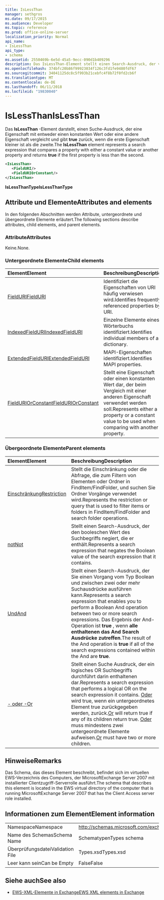 ```yaml
---
title: IsLessThan
manager: sethgros
ms.date: 09/17/2015
ms.audience: Developer
ms.topic: reference
ms.prod: office-online-server
localization_priority: Normal
api_name:
- IsLessThan
api_type:
- schema
ms.assetid: 2550469b-6e5d-45a5-9ecc-090d1b409296
description: Das IsLessThan-Element stellt einen Search-Ausdruck, der vergleicht eine Eigenschaft mit entweder einen konstanten Wert oder eine andere Eigenschaft und gibt true, wenn die erste Eigenschaft kleiner ist als die zweite.
ms.openlocfilehash: 374bfc20b86f99923034f126c3fd1fe9480fdf67
ms.sourcegitcommit: 34041125dc8c5f993b21cebfc4f8b72f0fd2cb6f
ms.translationtype: MT
ms.contentlocale: de-DE
ms.lasthandoff: 06/11/2018
ms.locfileid: "19830040"
---
```

# <a name="islessthan"></a><span data-ttu-id="b55a0-103">IsLessThan</span><span class="sxs-lookup"><span data-stu-id="b55a0-103">IsLessThan</span></span>

<span data-ttu-id="b55a0-104">Das **IsLessThan** -Element darstellt, einen Suche-Ausdruck, der eine Eigenschaft mit entweder einen konstanten Wert oder eine andere Eigenschaft vergleicht und gibt **true** zurück, wenn die erste Eigenschaft kleiner ist als die zweite.</span><span class="sxs-lookup"><span data-stu-id="b55a0-104">The **IsLessThan** element represents a search expression that compares a property with either a constant value or another property and returns **true** if the first property is less than the second.</span></span> 
  
```xml
<IsLessThan>
   <FieldURI/>
   <FieldURIOrConstant/>
</IsLessThan>
```

 <span data-ttu-id="b55a0-105">**IsLessThanType**</span><span class="sxs-lookup"><span data-stu-id="b55a0-105">**IsLessThanType**</span></span>
## <a name="attributes-and-elements"></a><span data-ttu-id="b55a0-106">Attribute und Elemente</span><span class="sxs-lookup"><span data-stu-id="b55a0-106">Attributes and elements</span></span>

<span data-ttu-id="b55a0-107">In den folgenden Abschnitten werden Attribute, untergeordnete und übergeordnete Elemente erläutert.</span><span class="sxs-lookup"><span data-stu-id="b55a0-107">The following sections describe attributes, child elements, and parent elements.</span></span>
  
### <a name="attributes"></a><span data-ttu-id="b55a0-108">Attribute</span><span class="sxs-lookup"><span data-stu-id="b55a0-108">Attributes</span></span>

<span data-ttu-id="b55a0-109">Keine.</span><span class="sxs-lookup"><span data-stu-id="b55a0-109">None.</span></span>
  
### <a name="child-elements"></a><span data-ttu-id="b55a0-110">Untergeordnete Elemente</span><span class="sxs-lookup"><span data-stu-id="b55a0-110">Child elements</span></span>

|<span data-ttu-id="b55a0-111">**Element**</span><span class="sxs-lookup"><span data-stu-id="b55a0-111">**Element**</span></span>|<span data-ttu-id="b55a0-112">**Beschreibung**</span><span class="sxs-lookup"><span data-stu-id="b55a0-112">**Description**</span></span>|
|:-----|:-----|
|[<span data-ttu-id="b55a0-113">FieldURI</span><span class="sxs-lookup"><span data-stu-id="b55a0-113">FieldURI</span></span>](fielduri.md) <br/> |<span data-ttu-id="b55a0-114">Identifiziert die Eigenschaften von URI häufig verwiesen wird.</span><span class="sxs-lookup"><span data-stu-id="b55a0-114">Identifies frequently referenced properties by URI.</span></span>  <br/> |
|[<span data-ttu-id="b55a0-115">IndexedFieldURI</span><span class="sxs-lookup"><span data-stu-id="b55a0-115">IndexedFieldURI</span></span>](indexedfielduri.md) <br/> |<span data-ttu-id="b55a0-116">Einzelne Elemente eines Wörterbuchs identifiziert.</span><span class="sxs-lookup"><span data-stu-id="b55a0-116">Identifies individual members of a dictionary.</span></span>  <br/> |
|[<span data-ttu-id="b55a0-117">ExtendedFieldURI</span><span class="sxs-lookup"><span data-stu-id="b55a0-117">ExtendedFieldURI</span></span>](extendedfielduri.md) <br/> |<span data-ttu-id="b55a0-118">MAPI-Eigenschaften identifiziert.</span><span class="sxs-lookup"><span data-stu-id="b55a0-118">Identifies MAPI properties.</span></span>  <br/> |
|[<span data-ttu-id="b55a0-119">FieldURIOrConstant</span><span class="sxs-lookup"><span data-stu-id="b55a0-119">FieldURIOrConstant</span></span>](fielduriorconstant.md) <br/> |<span data-ttu-id="b55a0-120">Stellt eine Eigenschaft oder einen konstanten Wert dar, der beim Vergleich mit einer anderen Eigenschaft verwendet werden soll.</span><span class="sxs-lookup"><span data-stu-id="b55a0-120">Represents either a property or a constant value to be used when comparing with another property.</span></span>  <br/> |
   
### <a name="parent-elements"></a><span data-ttu-id="b55a0-121">Übergeordnete Elemente</span><span class="sxs-lookup"><span data-stu-id="b55a0-121">Parent elements</span></span>

|<span data-ttu-id="b55a0-122">**Element**</span><span class="sxs-lookup"><span data-stu-id="b55a0-122">**Element**</span></span>|<span data-ttu-id="b55a0-123">**Beschreibung**</span><span class="sxs-lookup"><span data-stu-id="b55a0-123">**Description**</span></span>|
|:-----|:-----|
|[<span data-ttu-id="b55a0-124">Einschränkung</span><span class="sxs-lookup"><span data-stu-id="b55a0-124">Restriction</span></span>](restriction.md) <br/> |<span data-ttu-id="b55a0-125">Stellt die Einschränkung oder die Abfrage, die zum Filtern von Elementen oder Ordner in FindItem/FindFolder, und suchen Sie Ordner Vorgänge verwendet wird.</span><span class="sxs-lookup"><span data-stu-id="b55a0-125">Represents the restriction or query that is used to filter items or folders in FindItem/FindFolder and search folder operations.</span></span>  <br/> |
|[<span data-ttu-id="b55a0-126">not</span><span class="sxs-lookup"><span data-stu-id="b55a0-126">Not</span></span>](not.md) <br/> |<span data-ttu-id="b55a0-127">Stellt einen Search-Ausdruck, der den booleschen Wert des Suchbegriffs negiert, die er enthält.</span><span class="sxs-lookup"><span data-stu-id="b55a0-127">Represents a search expression that negates the Boolean value of the search expression that it contains.</span></span>  <br/> |
|[<span data-ttu-id="b55a0-128">Und</span><span class="sxs-lookup"><span data-stu-id="b55a0-128">And</span></span>](and.md) <br/> |<span data-ttu-id="b55a0-129">Stellt einen Search-Ausdruck, der Sie einen Vorgang vom Typ Boolean und zwischen zwei oder mehr Suchausdrücke ausführen kann.</span><span class="sxs-lookup"><span data-stu-id="b55a0-129">Represents a search expression that enables you to perform a Boolean And operation between two or more search expressions.</span></span> <span data-ttu-id="b55a0-130">Das Ergebnis der And-Operation ist **true** , wenn **alle enthaltenen das And Search Ausdrücke zutreffen**.</span><span class="sxs-lookup"><span data-stu-id="b55a0-130">The result of the And operation is **true** if all of the search expressions contained within the And are **true**.</span></span>  <br/> |
|[<span data-ttu-id="b55a0-131">- oder -</span><span class="sxs-lookup"><span data-stu-id="b55a0-131">Or</span></span>](or.md) <br/> |<span data-ttu-id="b55a0-132">Stellt einen Suche Ausdruck, der ein logisches OR Suchbegriffs durchführt darin enthaltenen dar.</span><span class="sxs-lookup"><span data-stu-id="b55a0-132">Represents a search expression that performs a logical OR on the search expression it contains.</span></span> <span data-ttu-id="b55a0-133">[Oder](or.md) wird true, wenn ein untergeordnetes Element true zurückgegeben werden, zurück.</span><span class="sxs-lookup"><span data-stu-id="b55a0-133">[Or](or.md) will return true if any of its children return true.</span></span> <span data-ttu-id="b55a0-134">[Oder](or.md) muss mindestens zwei untergeordnete Elemente aufweisen.</span><span class="sxs-lookup"><span data-stu-id="b55a0-134">[Or](or.md) must have two or more children.</span></span>  <br/> |
   
## <a name="remarks"></a><span data-ttu-id="b55a0-135">Hinweise</span><span class="sxs-lookup"><span data-stu-id="b55a0-135">Remarks</span></span>

<span data-ttu-id="b55a0-136">Das Schema, das dieses Element beschreibt, befindet sich im virtuellen EWS-Verzeichnis des Computers, der MicrosoftExchange Server 2007 mit installierter Clientzugriff-Serverrolle ausführt.</span><span class="sxs-lookup"><span data-stu-id="b55a0-136">The schema that describes this element is located in the EWS virtual directory of the computer that is running MicrosoftExchange Server 2007 that has the Client Access server role installed.</span></span>
  
## <a name="element-information"></a><span data-ttu-id="b55a0-137">Informationen zum Element</span><span class="sxs-lookup"><span data-stu-id="b55a0-137">Element information</span></span>

|||
|:-----|:-----|
|<span data-ttu-id="b55a0-138">Namespace</span><span class="sxs-lookup"><span data-stu-id="b55a0-138">Namespace</span></span>  <br/> |http://schemas.microsoft.com/exchange/services/2006/types  <br/> |
|<span data-ttu-id="b55a0-139">Name des Schemas</span><span class="sxs-lookup"><span data-stu-id="b55a0-139">Schema Name</span></span>  <br/> |<span data-ttu-id="b55a0-140">Schematypen</span><span class="sxs-lookup"><span data-stu-id="b55a0-140">Types schema</span></span>  <br/> |
|<span data-ttu-id="b55a0-141">Überprüfungsdatei</span><span class="sxs-lookup"><span data-stu-id="b55a0-141">Validation File</span></span>  <br/> |<span data-ttu-id="b55a0-142">Types.xsd</span><span class="sxs-lookup"><span data-stu-id="b55a0-142">Types.xsd</span></span>  <br/> |
|<span data-ttu-id="b55a0-143">Leer kann sein</span><span class="sxs-lookup"><span data-stu-id="b55a0-143">Can be Empty</span></span>  <br/> |<span data-ttu-id="b55a0-144">False</span><span class="sxs-lookup"><span data-stu-id="b55a0-144">False</span></span>  <br/> |
   
## <a name="see-also"></a><span data-ttu-id="b55a0-145">Siehe auch</span><span class="sxs-lookup"><span data-stu-id="b55a0-145">See also</span></span>



- [<span data-ttu-id="b55a0-146">EWS-XML-Elemente in Exchange</span><span class="sxs-lookup"><span data-stu-id="b55a0-146">EWS XML elements in Exchange</span></span>](ews-xml-elements-in-exchange.md)

